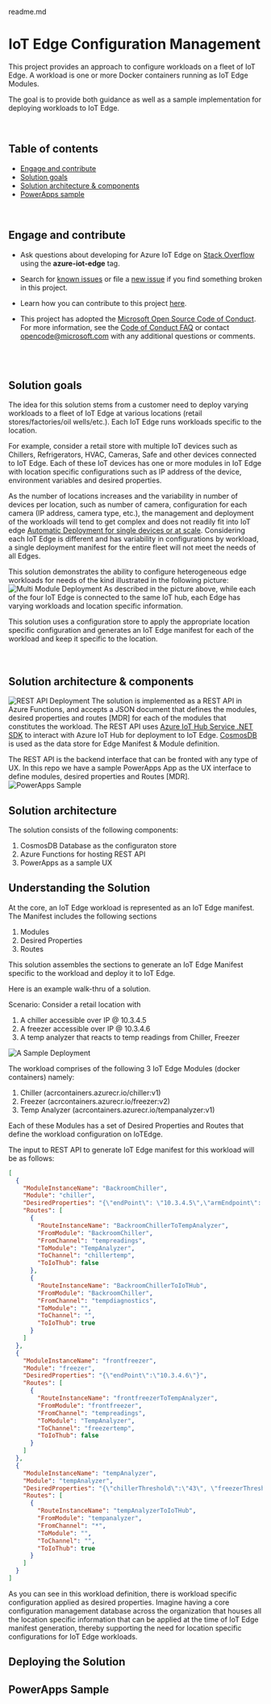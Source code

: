 readme.md
# IoT Edge Configuration Management

This project provides an approach to configure workloads on a fleet of IoT Edge. A workload is one or more Docker containers running as IoT Edge Modules.

The goal is to provide both guidance as well as a sample implementation for deploying workloads to IoT Edge.

<br>

## Table of contents
* [Engage and contribute](#engage-and-contribute)
* [Solution goals](#solution-goals)
* [Solution architecture & components](#solution-architecture-&-components)
* [PowerApps sample](#powerapps-sample)

<br>

## Engage and contribute
* Ask questions about developing for Azure IoT Edge on [Stack Overflow](https://stackoverflow.com/questions/tagged/azure-iot-edge) using the **azure-iot-edge** tag.

* Search for [known issues](https://github.com/AzureIoTGBB/iot-edge-configuration-manager/issues) or file a [new issue](https://github.com/AzureIoTGBB/iot-edge-configuration-manager/issues/new) if you find something broken in this project.

* Learn how you can contribute to this project [here](./documentation/contributing.md).

* This project has adopted the [Microsoft Open Source Code of Conduct](https://opensource.microsoft.com/codeofconduct/).
For more information, see the [Code of Conduct FAQ](https://opensource.microsoft.com/codeofconduct/faq/) or contact [opencode@microsoft.com](mailto:opencode@microsoft.com) with any additional questions or comments.

<br>
<br>

## Solution goals

The idea for this solution stems from a customer need to deploy varying workloads to a fleet of IoT Edge at various locations (retail stores/factories/oil wells/etc.). Each IoT Edge runs workloads specific to the location.

For example, consider a retail store with multiple IoT devices such as Chillers, Refrigerators, HVAC, Cameras, Safe and other devices connected to IoT Edge. Each of these IoT devices has one or more modules in IoT Edge with location specific configurations such as IP address of the device, environment variables and desired properties. 

As the number of locations increases and the variability in number of devices per location, such as number of camera, configuration for each camera (IP address, camera type, etc.), the management and deployment of the workloads will tend to get complex and does not readily fit into IoT edge [Automatic Deployment for single devices or at scale](https://docs.microsoft.com/en-us/azure/iot-edge/module-deployment-monitoring). Considering each IoT Edge is different and has variability in configurations by workload, a single deployment manifest for the entire fleet will not meet the needs of all Edges. 

This solution demonstrates the ability to configure heterogeneous edge workloads for needs of the kind illustrated in the following picture:![Multi Module Deployment](./media/multimodulesetup.png) 
As described in the picture above, while each of the four IoT Edge is connected to the same IoT hub, each Edge has varying workloads and location specific information. 

This solution uses a configuration store to apply the appropriate location specific configuration and generates an IoT Edge manifest for each of the workload and keep it specific to the location.
<br>
<br>
<br>

## Solution architecture & components

![REST API Deployment](./media/restapiflow.png) 
The solution is implemented as a REST API in Azure Functions, and accepts a JSON document that defines the modules, desired properties and routes [MDR] for each of the modules that constitutes the workload. The REST API uses [Azure IoT Hub Service .NET SDK](https://github.com/Azure/azure-iot-sdk-csharp) to interact with Azure IoT Hub for deployment to IoT Edge. [CosmosDB](https://docs.microsoft.com/en-us/azure/cosmos-db/introduction) is used as the data store for Edge Manifest & Module definition.

The REST API is the backend interface that can be fronted with any type of UX. In this repo we have a sample PowerApps App as the UX interface to define modules, desired properties and Routes [MDR].
![PowerApps Sample](./media/powerappsflow.png) 

## Solution architecture

The solution consists of the following components:

1. CosmosDB Database as the configuraton store
2. Azure Functions for hosting REST API
3. PowerApps as a sample UX

## Understanding the Solution
At the core, an IoT Edge workload is represented as an IoT Edge manifest. The Manifest includes the following sections
1. Modules
2. Desired Properties
3. Routes

This solution assembles the sections to generate an IoT Edge Manifest specific to the workload and deploy it to IoT Edge.

Here is an example walk-thru of a solution.

Scenario:
Consider a retail location with 
1. A chiller accessible over IP @ 10.3.4.5
2. A freezer accessible over IP @ 10.3.4.6
3. A temp analyzer that reacts to temp readings from Chiller, Freezer

![A Sample Deployment](./media/SampleDeployment.png)

The workload comprises of the following 3 IoT Edge Modules (docker containers) namely:
1. Chiller (acrcontainers.azurecr.io/chiller:v1)
2. Freezer (acrcontainers.azurecr.io/freezer:v2)
3. Temp Analyzer (acrcontainers.azurecr.io/tempanalyzer:v1)

Each of these Modules has a set of Desired Properties and Routes that define the workload configuration on IoTEdge.

The input to REST API to generate IoT Edge manifest for this workload will be as follows:

```json
[
  {
    "ModuleInstanceName": "BackroomChiller",
    "Module": "chiller",
    "DesiredProperties": "{\"endPoint\": \"10.3.4.5\",\"armEndpoint\": \"https://chiller.azurewebsites.net/\",\"diagnosticsEventsOutputName\": \"chillerDiagnostics\",\"operationalEventsOutputName\": \"chillerOperational\",\"logLevel\": \"Information\",\"logCategories\": \"Application,Events\",\"telemetryOptOut\": false}",
    "Routes": [
      {
        "RouteInstanceName": "BackroomChillerToTempAnalyzer",
        "FromModule": "BackroomChiller",
        "FromChannel": "tempreadings",
        "ToModule": "TempAnalyzer",
        "ToChannel": "chillertemp",
        "ToIoThub": false
      },
      {
        "RouteInstanceName": "BackroomChillerToIoTHub",
        "FromModule": "BackroomChiller",
        "FromChannel": "tempdiagnostics",
        "ToModule": "",
        "ToChannel": "",
        "ToIoThub": true
      }
    ]
  },
  {
    "ModuleInstanceName": "frontfreezer",
    "Module": "freezer",
    "DesiredProperties": "{\"endPoint\":\"10.3.4.6\"}",
    "Routes": [
      {
        "RouteInstanceName": "frontfreezerToTempAnalyzer",
        "FromModule": "frontfreezer",
        "FromChannel": "tempreadings",
        "ToModule": "TempAnalyzer",
        "ToChannel": "freezertemp",
        "ToIoThub": false
      }
    ]
  },
  {
    "ModuleInstanceName": "tempAnalyzer",
    "Module": "tempAnalyzer",
    "DesiredProperties": "{\"chillerThreshold\":\"43\", \"freezerThreshold\":\"32\"}",
    "Routes": [
      {
        "RouteInstanceName": "tempAnalyzerToIoTHub",
        "FromModule": "tempanalyzer",
        "FromChannel": "*",
        "ToModule": "",
        "ToChannel": "",
        "ToIoThub": true
      }
    ]
  }
]
```
As you can see in this workload definition, there is workload specific configuration applied as desired properties. Imagine having a core configuration management database across the organization that houses all the location specific information that can be applied at the time of IoT Edge manifest generation, thereby supporting the need for location specific configurations for IoT Edge workloads.


## Deploying the Solution


## PowerApps Sample

